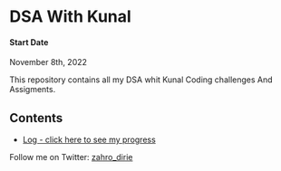 # DSA With Kunal
 
#### Start Date
November 8th, 2022

This repository contains all my DSA whit Kunal Coding challenges And Assigments.


## Contents

* [Log - click here to see my progress](log.md)
  

 Follow me on Twitter: [zahro_dirie](https://twitter.com/zahro_dirie)
